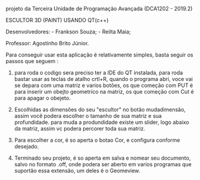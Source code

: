 projeto da Terceira Unidade de Programação Avançada (DCA1202 - 2019.2)

ESCULTOR 3D (PAINT) USANDO QT(c++)

Desenvolvedores:
	- Frankson Souza;
	- Reilta Maia;

Professor: Agostinho Brito Júnior.

Para conseguir usar esta aplicação é relativamente simples, basta seguir os passos que seguem :

 1) para roda o codigo sera preciso ter a IDE do QT instalada, para roda bastar usar as teclas de atalho crtl+R, quando o programa abri, voce vai se depara com uma matriz e varios botões, os que começão com PUT é para inserir um obejto geometrico na matriz, os que começão com Cut é para apagar o obejeto.

  2) Escolhidas as dimensões do seu "escultor" no botão mudadimensão, assim você podera escolher o tamanho de sua matriz e sua profundidade. para muda a produndidade existe um slider, logo abaixo da matriz, assim vc podera percorer toda sua matriz.

  3) Para escolher a cor, é so aperta o botao Cor, e configura conforme desejado.

  4) Terminado seu projeto, é so aperta em salva e nomear seu documento, salvo no formato .off, onde podera ser aberto em varios programas que suportão essa extensão, um deles é o Geomeview.
